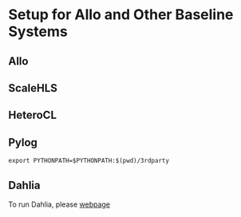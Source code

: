 # Setup for Allo and Other Baseline Systems

## Allo

## ScaleHLS

## HeteroCL

## Pylog
`export PYTHONPATH=$PYTHONPATH:$(pwd)/3rdparty`

## Dahlia
To run Dahlia, please [webpage](https://capra.cs.cornell.edu/dahlia/)
